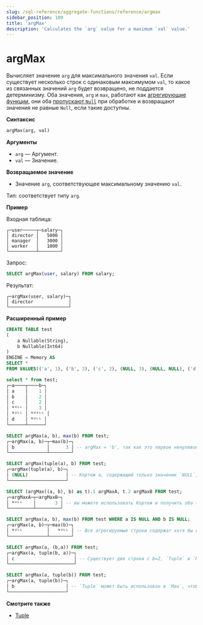 ```yaml
---
slug: /sql-reference/aggregate-functions/reference/argmax
sidebar_position: 109
title: 'argMax'
description: 'Calculates the `arg` value for a maximum `val` value.'
---
```



# argMax

Вычисляет значение `arg` для максимального значения `val`. Если существует несколько строк с одинаковым максимумом `val`, то какое из связанных значений `arg` будет возвращено, не поддается детерминизму. Оба значения, `arg` и `max`, работают как [агрегирующие функции](/sql-reference/aggregate-functions/index.md), они оба [пропускают `Null`](/sql-reference/aggregate-functions/index.md#null-processing) при обработке и возвращают значения не равные `Null`, если такие доступны.

**Синтаксис**

``` sql
argMax(arg, val)
```

**Аргументы**

- `arg` — Аргумент.
- `val` — Значение.

**Возвращаемое значение**

- Значение `arg`, соответствующее максимальному значению `val`.

Тип: соответствует типу `arg`.

**Пример**

Входная таблица:

``` text
┌─user─────┬─salary─┐
│ director │   5000 │
│ manager  │   3000 │
│ worker   │   1000 │
└──────────┴────────┘
```

Запрос:

``` sql
SELECT argMax(user, salary) FROM salary;
```

Результат:

``` text
┌─argMax(user, salary)─┐
│ director             │
└──────────────────────┘
```

**Расширенный пример**

```sql
CREATE TABLE test
(
    a Nullable(String),
    b Nullable(Int64)
)
ENGINE = Memory AS
SELECT *
FROM VALUES(('a', 1), ('b', 2), ('c', 2), (NULL, 3), (NULL, NULL), ('d', NULL));

select * from test;
┌─a────┬────b─┐
│ a    │    1 │
│ b    │    2 │
│ c    │    2 │
│ ᴺᵁᴸᴸ │    3 │
│ ᴺᵁᴸᴸ │ ᴺᵈᴼᴸᴸ │
│ d    │ ᴺᵁᴸᴸ │
└──────┴──────┘

SELECT argMax(a, b), max(b) FROM test;
┌─argMax(a, b)─┬─max(b)─┐
│ b            │      3 │ -- argMax = 'b', так как это первое ненулевое значение, max(b) из другой строки!
└──────────────┴────────┘

SELECT argMax(tuple(a), b) FROM test;
┌─argMax(tuple(a), b)─┐
│ (NULL)              │ -- Кортеж a, содержащий только значение `NULL`, не является `NULL`, поэтому агрегирующие функции не пропускают эту строку из-за этого значения `NULL`
└─────────────────────┘

SELECT (argMax((a, b), b) as t).1 argMaxA, t.2 argMaxB FROM test;
┌─argMaxA─┬─argMaxB─┐
│ ᴺᵁᴸᴸ    │       3 │ -- вы можете использовать Кортеж и получить оба (все - кортеж(*)) столбца для соответствующего max(b)
└─────────┴─────────┘

SELECT argMax(a, b), max(b) FROM test WHERE a IS NULL AND b IS NULL;
┌─argMax(a, b)─┬─max(b)─┐
│ ᴺᵁᴸᴸ         │   ᴺᵁᴸᴸ │ -- Все агрегируемые строки содержат хотя бы одно значение `NULL` из-за фильтра, поэтому все строки пропускаются, следовательно, результат будет `NULL`
└──────────────┴────────┘

SELECT argMax(a, (b,a)) FROM test;
┌─argMax(a, tuple(b, a))─┐
│ c                      │ -- Существует две строки с b=2, `Tuple` в `Max` позволяет получить не первое значение `arg`
└────────────────────────┘

SELECT argMax(a, tuple(b)) FROM test;
┌─argMax(a, tuple(b))─┐
│ b                   │ -- `Tuple` может быть использован в `Max`, чтобы не пропускать Null в `Max`
└─────────────────────┘
```

**Смотрите также**

- [Tuple](/sql-reference/data-types/tuple.md)
